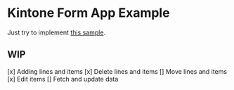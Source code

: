 # Kintone Form App Example

Just try to implement [this sample](https://blog.cybozu.io/entry/2023/04/20/190000).

## WIP
[x] Adding lines and items
[x] Delete lines and items
[] Move lines and items
[x] Edit items
[] Fetch and update data
